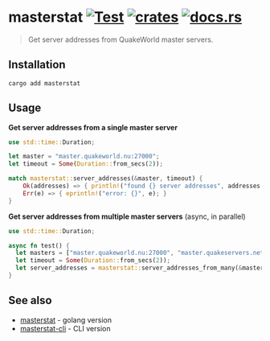 # masterstat [![Test](https://github.com/vikpe/masterstat-rust/actions/workflows/test.yml/badge.svg?branch=main)](https://github.com/vikpe/masterstat-rust/actions/workflows/test.yml) [![crates](https://img.shields.io/crates/v/masterstat)](https://crates.io/crates/masterstat) [![docs.rs](https://img.shields.io/docsrs/masterstat)](https://docs.rs/masterstat/)

> Get server addresses from QuakeWorld master servers.

## Installation

```shell
cargo add masterstat
```

## Usage

**Get server addresses from a single master server**

```rust
use std::time::Duration;

let master = "master.quakeworld.nu:27000";
let timeout = Some(Duration::from_secs(2));

match masterstat::server_addresses(&master, timeout) {
    Ok(addresses) => { println!("found {} server addresses", addresses.len()) },
    Err(e) => { eprintln!("error: {}", e); }
}
```

**Get server addresses from multiple master servers** (async, in parallel)

```rust
use std::time::Duration;

async fn test() {
  let masters = ["master.quakeworld.nu:27000", "master.quakeservers.net:27000"];
  let timeout = Some(Duration::from_secs(2));
  let server_addresses = masterstat::server_addresses_from_many(&masters, timeout).await?;
}
```

## See also

* [masterstat](https://github.com/vikpe/masterstat) - golang version
* [masterstat-cli](https://github.com/vikpe/masterstat-cli) - CLI version
